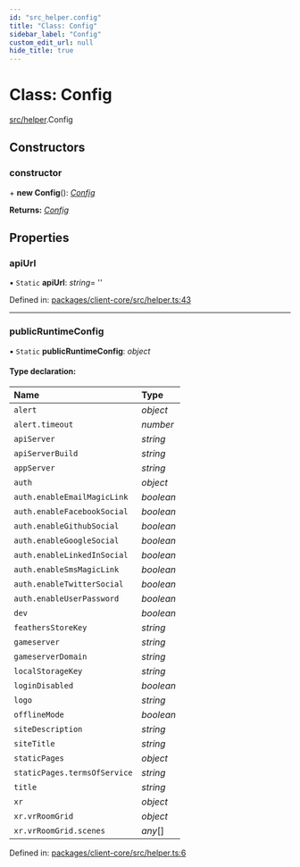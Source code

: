 ```yaml
---
id: "src_helper.config"
title: "Class: Config"
sidebar_label: "Config"
custom_edit_url: null
hide_title: true
---
```


# Class: Config

[src/helper](../modules/src_helper.md).Config

## Constructors

### constructor

\+ **new Config**(): [*Config*](src_helper.config.md)

**Returns:** [*Config*](src_helper.config.md)

## Properties

### apiUrl

▪ `Static` **apiUrl**: *string*= ''

Defined in: [packages/client-core/src/helper.ts:43](https://github.com/xr3ngine/xr3ngine/blob/a16a45d7e/packages/client-core/src/helper.ts#L43)

___

### publicRuntimeConfig

▪ `Static` **publicRuntimeConfig**: *object*

#### Type declaration:

Name | Type |
:------ | :------ |
`alert` | *object* |
`alert.timeout` | *number* |
`apiServer` | *string* |
`apiServerBuild` | *string* |
`appServer` | *string* |
`auth` | *object* |
`auth.enableEmailMagicLink` | *boolean* |
`auth.enableFacebookSocial` | *boolean* |
`auth.enableGithubSocial` | *boolean* |
`auth.enableGoogleSocial` | *boolean* |
`auth.enableLinkedInSocial` | *boolean* |
`auth.enableSmsMagicLink` | *boolean* |
`auth.enableTwitterSocial` | *boolean* |
`auth.enableUserPassword` | *boolean* |
`dev` | *boolean* |
`feathersStoreKey` | *string* |
`gameserver` | *string* |
`gameserverDomain` | *string* |
`localStorageKey` | *string* |
`loginDisabled` | *boolean* |
`logo` | *string* |
`offlineMode` | *boolean* |
`siteDescription` | *string* |
`siteTitle` | *string* |
`staticPages` | *object* |
`staticPages.termsOfService` | *string* |
`title` | *string* |
`xr` | *object* |
`xr.vrRoomGrid` | *object* |
`xr.vrRoomGrid.scenes` | *any*[] |

Defined in: [packages/client-core/src/helper.ts:6](https://github.com/xr3ngine/xr3ngine/blob/a16a45d7e/packages/client-core/src/helper.ts#L6)
